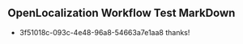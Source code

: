 ## OpenLocalization Workflow Test MarkDown

* 3f51018c-093c-4e48-96a8-54663a7e1aa8 
thanks!



<!--HONumber=Jan16_HO3-->
